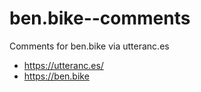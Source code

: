 # ben.bike--comments
Comments for ben.bike via utteranc.es
- https://utteranc.es/
- https://ben.bike

